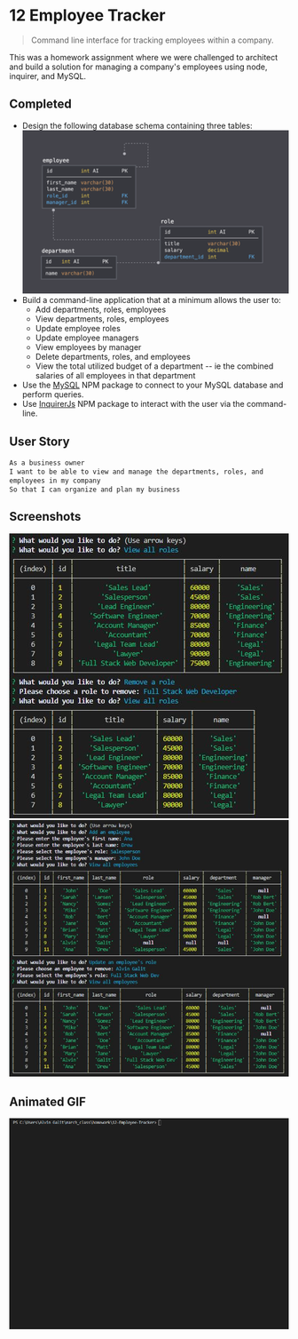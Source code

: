 # 12 Employee Tracker
> Command line interface for tracking employees within a company.

This was a homework assignment where we were challenged to architect and build a solution for managing a company's employees using node, inquirer, and MySQL.

## Completed
* Design the following database schema containing three tables:
![Database Schema](Assets/schema.png)    
* Build a command-line application that at a minimum allows the user to:
  * Add departments, roles, employees
  * View departments, roles, employees
  * Update employee roles
  * Update employee managers
  * View employees by manager
  * Delete departments, roles, and employees
  * View the total utilized budget of a department -- ie the combined salaries of all employees in that department
* Use the [MySQL](https://www.npmjs.com/package/mysql) NPM package to connect to your MySQL database and perform queries.
* Use [InquirerJs](https://www.npmjs.com/package/inquirer/v/0.2.3) NPM package to interact with the user via the command-line.

## User Story  
```
As a business owner
I want to be able to view and manage the departments, roles, and employees in my company
So that I can organize and plan my business
```

## Screenshots  
![Employee Tracker Screenshot](assets/employee_tracker_screenshot_1.JPG) 
![Employee Tracker Screenshot](assets/employee_tracker_screenshot_2.JPG) 

## Animated GIF  
![Employee Tracker Screenshot](assets/employee-tracker.gif)